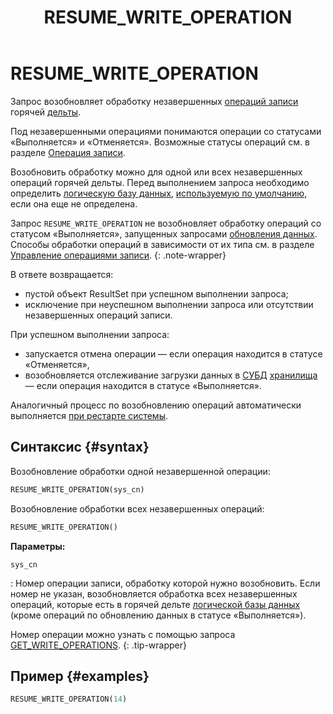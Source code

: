 ﻿---
layout: default
title: RESUME_WRITE_OPERATION
nav_order: 39
parent: Запросы SQL+
grand_parent: Справочная информация
has_children: false
has_toc: false
---

# RESUME_WRITE_OPERATION

Запрос возобновляет обработку незавершенных [операций записи](../../../overview/main_concepts/write_operation/write_operation.md) 
горячей [дельты](../../../overview/main_concepts/delta/delta.md). 

Под незавершенными операциями понимаются операции со статусами «Выполняется» и «Отменяется». Возможные статусы операций
см. в разделе [Операция записи](../../../overview/main_concepts/write_operation/write_operation.md#write_operation_statuses).

Возобновить обработку можно для одной или всех незавершенных операций горячей дельты.
Перед выполнением запроса необходимо определить
[логическую базу данных](../../../overview/main_concepts/logical_db/logical_db.md),
[используемую по умолчанию](../../../working_with_system/other_features/default_db_set-up/default_db_set-up.md),
если она еще не определена.

Запрос `RESUME_WRITE_OPERATION` не возобновляет обработку операций со статусом «Выполняется», запущенных запросами
[обновления данных](../../../working_with_system/data_update/data_update.md). Способы обработки операций в зависимости
от их типа см. в разделе
[Управление операциями записи](../../../working_with_system/operation_management/write_op_management/write_op_management.md).
{: .note-wrapper}

В ответе возвращается:
*   пустой объект ResultSet при успешном выполнении запроса;
*   исключение при неуспешном выполнении запроса или отсутствии незавершенных операций записи.

При успешном выполнении запроса:
* запускается отмена операции — если операция находится в статусе «Отменяется», 
* возобновляется отслеживание загрузки данных в [СУБД](../../../introduction/supported_DBMS/supported_DBMS.md)
[хранилища](../../../overview/main_concepts/data_storage/data_storage.md) — если операция находится в статусе «Выполняется».

Аналогичный процесс по возобновлению операций автоматически выполняется 
[при рестарте системы](../../../overview/interactions/restart_processing/restart_processing.md).

## Синтаксис {#syntax}

Возобновление обработки одной незавершенной операции:
```sql
RESUME_WRITE_OPERATION(sys_cn)
```

Возобновление обработки всех незавершенных операций:
```sql
RESUME_WRITE_OPERATION()
```

**Параметры:**

`sys_cn`

: Номер операции записи, обработку которой нужно возобновить. Если номер 
  не указан, возобновляется обработка всех незавершенных операций, которые есть в горячей дельте 
  [логической базы данных](../../../overview/main_concepts/logical_db/logical_db.md) (кроме операций по обновлению данных 
  в статусе «Выполняется»).

Номер операции можно узнать с помощью запроса 
[GET_WRITE_OPERATIONS](../../sql_plus_requests/RESUME_WRITE_OPERATION/RESUME_WRITE_OPERATION.md).
{: .tip-wrapper}

## Пример {#examples}

```sql
RESUME_WRITE_OPERATION(14)
```